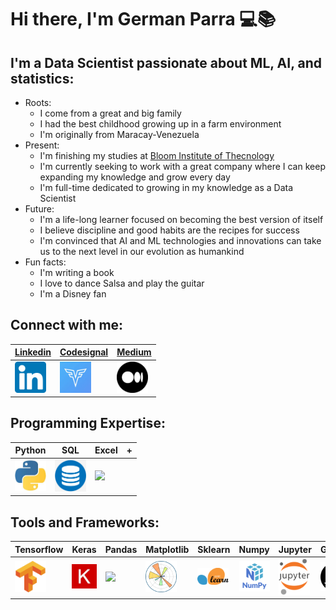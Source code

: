 # Hi there, I'm German Parra 💻📚

## **I'm a Data Scientist passionate about ML, AI, and statistics:**
  - Roots:
      - I come from a great and big family
      - I had the best childhood growing up in a farm environment
      - I'm originally from Maracay-Venezuela
  - Present:
    - I'm finishing my studies at [Bloom Institute of Thecnology][Bloomtech]
    - I'm currently seeking to work with a great company where I can keep expanding my knowledge and grow every day
    - I'm full-time dedicated to growing in my knowledge as a Data Scientist
  - Future:
    - I'm a life-long learner focused on becoming the best version of itself
    - I believe discipline and good habits are the recipes for success
    - I'm convinced that AI and ML technologies and innovations can take us to the next level in our evolution as humankind  
  - Fun facts:
      - I'm writing a book
      - I love to dance Salsa and play the guitar
      - I'm a Disney fan
  
 

## **Connect with me:**
| [Linkedin] | [Codesignal] | [Medium] |
|-|-|-|
| [<img width="50px" src="img\Linkedin.png" />][Linkedin] | [<img width="50px" src="img\Codesignal.png" />][Codesignal] | [<img width="50px" src="img\Medium.png" />][Medium] | 

## **Programming Expertise:**
| Python | SQL | Excel |+|
|-|-|-|-|
| <img width="50px" src="img\Python.jfif" /> | <img width="50px" src="img\database.png" /> | <img width="50px" src="img\excel.ico" />|

## **Tools and Frameworks:**
|Tensorflow|Keras|Pandas|Matplotlib|Sklearn|Numpy|Jupyter|Github|VisualStudio|+| 
|-|-|-|-|-|-|-|-|-|-|
| <img width="50px" src="img\Tensorflow.png" /> | <img width="50px" src="img\keras.jpg" /> | <img width="50px" src="img\Pandas.ico" />| <img width="50px" src="img\matplotlib.png" /> | <img width="50px" src="img\sklearn.png" /> | <img width="50px" src="img\Numpy.png" />| <img width="50px" src="img\Jupyter.png" /> | <img width="50px" src="img\Github.png" />| <img width="50px" src="img\VisualStudio.png" />| 

[Bloomtech]: https://www.bloomtech.com/courses/data-science
[Linkedin]: https://www.linkedin.com/in/germanparra1/
[Codesignal]: https://app.codesignal.com/profile/germanparra
[Medium]: https://medium.com/@gerpar13
